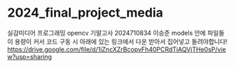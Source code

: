 # 2024_final_project_media
실감미디어 프로그래밍 opencv 기말고사
2024710834 이승준
models 안에 파일들이 용량이 커서 코드 구동 시 아래에 있는 링크에서 다운 받아서 집어넣고 돌려야합니다!
https://drive.google.com/file/d/1iZncXZrBcopvFh40PCRdTiAQVjTHe0sP/view?usp=sharing
